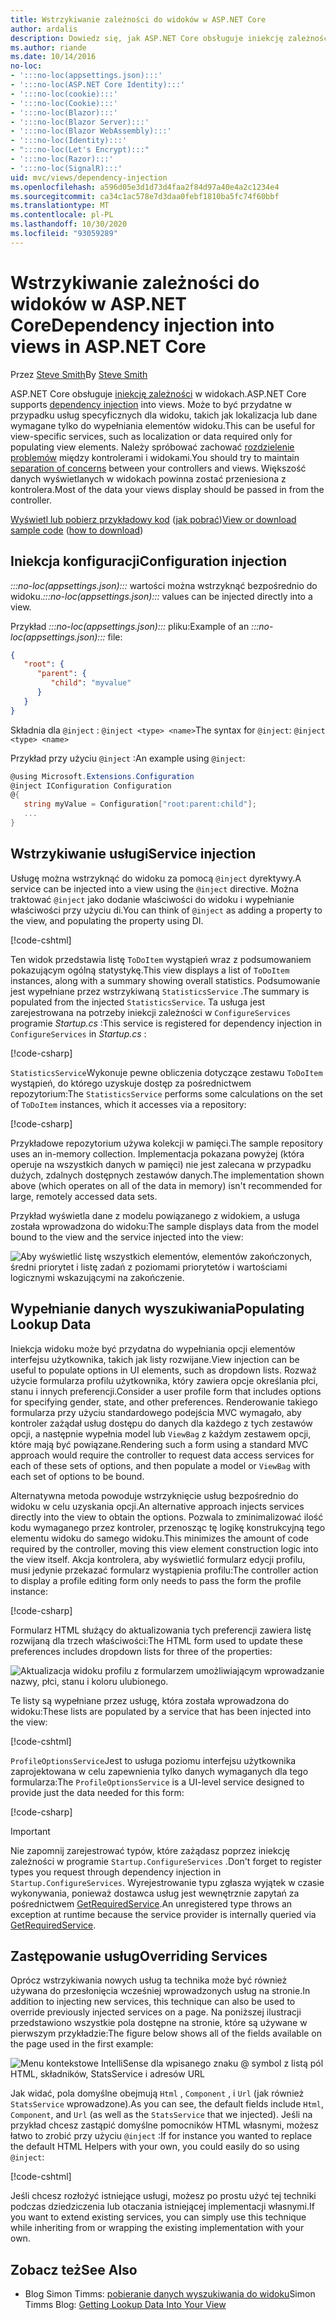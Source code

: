```yaml
---
title: Wstrzykiwanie zależności do widoków w ASP.NET Core
author: ardalis
description: Dowiedz się, jak ASP.NET Core obsługuje iniekcję zależności w widokach MVC.
ms.author: riande
ms.date: 10/14/2016
no-loc:
- ':::no-loc(appsettings.json):::'
- ':::no-loc(ASP.NET Core Identity):::'
- ':::no-loc(cookie):::'
- ':::no-loc(Cookie):::'
- ':::no-loc(Blazor):::'
- ':::no-loc(Blazor Server):::'
- ':::no-loc(Blazor WebAssembly):::'
- ':::no-loc(Identity):::'
- ":::no-loc(Let's Encrypt):::"
- ':::no-loc(Razor):::'
- ':::no-loc(SignalR):::'
uid: mvc/views/dependency-injection
ms.openlocfilehash: a596d05e3d1d73d4faa2f84d97a40e4a2c1234e4
ms.sourcegitcommit: ca34c1ac578e7d3daa0febf1810ba5fc74f60bbf
ms.translationtype: MT
ms.contentlocale: pl-PL
ms.lasthandoff: 10/30/2020
ms.locfileid: "93059289"
---
```

# <a name="dependency-injection-into-views-in-aspnet-core"></a><span data-ttu-id="71901-103">Wstrzykiwanie zależności do widoków w ASP.NET Core</span><span class="sxs-lookup"><span data-stu-id="71901-103">Dependency injection into views in ASP.NET Core</span></span>

<span data-ttu-id="71901-104">Przez [Steve Smith](https://ardalis.com/)</span><span class="sxs-lookup"><span data-stu-id="71901-104">By [Steve Smith](https://ardalis.com/)</span></span>

<span data-ttu-id="71901-105">ASP.NET Core obsługuje [iniekcję zależności](xref:fundamentals/dependency-injection) w widokach.</span><span class="sxs-lookup"><span data-stu-id="71901-105">ASP.NET Core supports [dependency injection](xref:fundamentals/dependency-injection) into views.</span></span> <span data-ttu-id="71901-106">Może to być przydatne w przypadku usług specyficznych dla widoku, takich jak lokalizacja lub dane wymagane tylko do wypełniania elementów widoku.</span><span class="sxs-lookup"><span data-stu-id="71901-106">This can be useful for view-specific services, such as localization or data required only for populating view elements.</span></span> <span data-ttu-id="71901-107">Należy spróbować zachować [rozdzielenie problemów](/dotnet/standard/modern-web-apps-azure-architecture/architectural-principles#separation-of-concerns) między kontrolerami i widokami.</span><span class="sxs-lookup"><span data-stu-id="71901-107">You should try to maintain [separation of concerns](/dotnet/standard/modern-web-apps-azure-architecture/architectural-principles#separation-of-concerns) between your controllers and views.</span></span> <span data-ttu-id="71901-108">Większość danych wyświetlanych w widokach powinna zostać przeniesiona z kontrolera.</span><span class="sxs-lookup"><span data-stu-id="71901-108">Most of the data your views display should be passed in from the controller.</span></span>

<span data-ttu-id="71901-109">[Wyświetl lub pobierz przykładowy kod](https://github.com/dotnet/AspNetCore.Docs/tree/master/aspnetcore/mvc/views/dependency-injection/sample) ([jak pobrać](xref:index#how-to-download-a-sample))</span><span class="sxs-lookup"><span data-stu-id="71901-109">[View or download sample code](https://github.com/dotnet/AspNetCore.Docs/tree/master/aspnetcore/mvc/views/dependency-injection/sample) ([how to download](xref:index#how-to-download-a-sample))</span></span>

## <a name="configuration-injection"></a><span data-ttu-id="71901-110">Iniekcja konfiguracji</span><span class="sxs-lookup"><span data-stu-id="71901-110">Configuration injection</span></span>

<span data-ttu-id="71901-111">*:::no-loc(appsettings.json):::* wartości można wstrzyknąć bezpośrednio do widoku.</span><span class="sxs-lookup"><span data-stu-id="71901-111">*:::no-loc(appsettings.json):::* values can be injected directly into a view.</span></span>

<span data-ttu-id="71901-112">Przykład *:::no-loc(appsettings.json):::* pliku:</span><span class="sxs-lookup"><span data-stu-id="71901-112">Example of an *:::no-loc(appsettings.json):::* file:</span></span>

```json
{
   "root": {
      "parent": {
         "child": "myvalue"
      }
   }
}
```

<span data-ttu-id="71901-113">Składnia dla `@inject` : `@inject <type> <name>`</span><span class="sxs-lookup"><span data-stu-id="71901-113">The syntax for `@inject`: `@inject <type> <name>`</span></span>

<span data-ttu-id="71901-114">Przykład przy użyciu `@inject` :</span><span class="sxs-lookup"><span data-stu-id="71901-114">An example using `@inject`:</span></span>

```csharp
@using Microsoft.Extensions.Configuration
@inject IConfiguration Configuration
@{
   string myValue = Configuration["root:parent:child"];
   ...
}
```

## <a name="service-injection"></a><span data-ttu-id="71901-115">Wstrzykiwanie usługi</span><span class="sxs-lookup"><span data-stu-id="71901-115">Service injection</span></span>

<span data-ttu-id="71901-116">Usługę można wstrzyknąć do widoku za pomocą `@inject` dyrektywy.</span><span class="sxs-lookup"><span data-stu-id="71901-116">A service can be injected into a view using the `@inject` directive.</span></span> <span data-ttu-id="71901-117">Można traktować `@inject` jako dodanie właściwości do widoku i wypełnianie właściwości przy użyciu di.</span><span class="sxs-lookup"><span data-stu-id="71901-117">You can think of `@inject` as adding a property to the view, and populating the property using DI.</span></span>

[!code-cshtml[](../../mvc/views/dependency-injection/sample/src/ViewInjectSample/Views/ToDo/Index.cshtml?highlight=4,5,15,16,17)]

<span data-ttu-id="71901-118">Ten widok przedstawia listę `ToDoItem` wystąpień wraz z podsumowaniem pokazującym ogólną statystykę.</span><span class="sxs-lookup"><span data-stu-id="71901-118">This view displays a list of `ToDoItem` instances, along with a summary showing overall statistics.</span></span> <span data-ttu-id="71901-119">Podsumowanie jest wypełniane przez wstrzykiwaną `StatisticsService` .</span><span class="sxs-lookup"><span data-stu-id="71901-119">The summary is populated from the injected `StatisticsService`.</span></span> <span data-ttu-id="71901-120">Ta usługa jest zarejestrowana na potrzeby iniekcji zależności w `ConfigureServices` programie *Startup.cs* :</span><span class="sxs-lookup"><span data-stu-id="71901-120">This service is registered for dependency injection in `ConfigureServices` in *Startup.cs* :</span></span>

[!code-csharp[](../../mvc/views/dependency-injection/sample/src/ViewInjectSample/Startup.cs?highlight=6,7&range=15-22)]

<span data-ttu-id="71901-121">`StatisticsService`Wykonuje pewne obliczenia dotyczące zestawu `ToDoItem` wystąpień, do którego uzyskuje dostęp za pośrednictwem repozytorium:</span><span class="sxs-lookup"><span data-stu-id="71901-121">The `StatisticsService` performs some calculations on the set of `ToDoItem` instances, which it accesses via a repository:</span></span>

[!code-csharp[](../../mvc/views/dependency-injection/sample/src/ViewInjectSample/Model/Services/StatisticsService.cs?highlight=15,20,25)]

<span data-ttu-id="71901-122">Przykładowe repozytorium używa kolekcji w pamięci.</span><span class="sxs-lookup"><span data-stu-id="71901-122">The sample repository uses an in-memory collection.</span></span> <span data-ttu-id="71901-123">Implementacja pokazana powyżej (która operuje na wszystkich danych w pamięci) nie jest zalecana w przypadku dużych, zdalnych dostępnych zestawów danych.</span><span class="sxs-lookup"><span data-stu-id="71901-123">The implementation shown above (which operates on all of the data in memory) isn't recommended for large, remotely accessed data sets.</span></span>

<span data-ttu-id="71901-124">Przykład wyświetla dane z modelu powiązanego z widokiem, a usługa została wprowadzona do widoku:</span><span class="sxs-lookup"><span data-stu-id="71901-124">The sample displays data from the model bound to the view and the service injected into the view:</span></span>

![Aby wyświetlić listę wszystkich elementów, elementów zakończonych, średni priorytet i listę zadań z poziomami priorytetów i wartościami logicznymi wskazującymi na zakończenie.](dependency-injection/_static/screenshot.png)

## <a name="populating-lookup-data"></a><span data-ttu-id="71901-126">Wypełnianie danych wyszukiwania</span><span class="sxs-lookup"><span data-stu-id="71901-126">Populating Lookup Data</span></span>

<span data-ttu-id="71901-127">Iniekcja widoku może być przydatna do wypełniania opcji elementów interfejsu użytkownika, takich jak listy rozwijane.</span><span class="sxs-lookup"><span data-stu-id="71901-127">View injection can be useful to populate options in UI elements, such as dropdown lists.</span></span> <span data-ttu-id="71901-128">Rozważ użycie formularza profilu użytkownika, który zawiera opcje określania płci, stanu i innych preferencji.</span><span class="sxs-lookup"><span data-stu-id="71901-128">Consider a user profile form that includes options for specifying gender, state, and other preferences.</span></span> <span data-ttu-id="71901-129">Renderowanie takiego formularza przy użyciu standardowego podejścia MVC wymagało, aby kontroler zażądał usług dostępu do danych dla każdego z tych zestawów opcji, a następnie wypełnia model lub `ViewBag` z każdym zestawem opcji, które mają być powiązane.</span><span class="sxs-lookup"><span data-stu-id="71901-129">Rendering such a form using a standard MVC approach would require the controller to request data access services for each of these sets of options, and then populate a model or `ViewBag` with each set of options to be bound.</span></span>

<span data-ttu-id="71901-130">Alternatywna metoda powoduje wstrzyknięcie usług bezpośrednio do widoku w celu uzyskania opcji.</span><span class="sxs-lookup"><span data-stu-id="71901-130">An alternative approach injects services directly into the view to obtain the options.</span></span> <span data-ttu-id="71901-131">Pozwala to zminimalizować ilość kodu wymaganego przez kontroler, przenosząc tę logikę konstrukcyjną tego elementu widoku do samego widoku.</span><span class="sxs-lookup"><span data-stu-id="71901-131">This minimizes the amount of code required by the controller, moving this view element construction logic into the view itself.</span></span> <span data-ttu-id="71901-132">Akcja kontrolera, aby wyświetlić formularz edycji profilu, musi jedynie przekazać formularz wystąpienia profilu:</span><span class="sxs-lookup"><span data-stu-id="71901-132">The controller action to display a profile editing form only needs to pass the form the profile instance:</span></span>

[!code-csharp[](../../mvc/views/dependency-injection/sample/src/ViewInjectSample/Controllers/ProfileController.cs?highlight=9,19)]

<span data-ttu-id="71901-133">Formularz HTML służący do aktualizowania tych preferencji zawiera listę rozwijaną dla trzech właściwości:</span><span class="sxs-lookup"><span data-stu-id="71901-133">The HTML form used to update these preferences includes dropdown lists for three of the properties:</span></span>

![Aktualizacja widoku profilu z formularzem umożliwiającym wprowadzanie nazwy, płci, stanu i koloru ulubionego.](dependency-injection/_static/updateprofile.png)

<span data-ttu-id="71901-135">Te listy są wypełniane przez usługę, która została wprowadzona do widoku:</span><span class="sxs-lookup"><span data-stu-id="71901-135">These lists are populated by a service that has been injected into the view:</span></span>

[!code-cshtml[](../../mvc/views/dependency-injection/sample/src/ViewInjectSample/Views/Profile/Index.cshtml?highlight=4,16,17,21,22,26,27)]

<span data-ttu-id="71901-136">`ProfileOptionsService`Jest to usługa poziomu interfejsu użytkownika zaprojektowana w celu zapewnienia tylko danych wymaganych dla tego formularza:</span><span class="sxs-lookup"><span data-stu-id="71901-136">The `ProfileOptionsService` is a UI-level service designed to provide just the data needed for this form:</span></span>

[!code-csharp[](../../mvc/views/dependency-injection/sample/src/ViewInjectSample/Model/Services/ProfileOptionsService.cs?highlight=7,13,24)]

> [!IMPORTANT]
> <span data-ttu-id="71901-137">Nie zapomnij zarejestrować typów, które zażądasz poprzez iniekcję zależności w programie `Startup.ConfigureServices` .</span><span class="sxs-lookup"><span data-stu-id="71901-137">Don't forget to register types you request through dependency injection in `Startup.ConfigureServices`.</span></span> <span data-ttu-id="71901-138">Wyrejestrowanie typu zgłasza wyjątek w czasie wykonywania, ponieważ dostawca usług jest wewnętrznie zapytań za pośrednictwem [GetRequiredService](/dotnet/api/microsoft.extensions.dependencyinjection.serviceproviderserviceextensions.getrequiredservice).</span><span class="sxs-lookup"><span data-stu-id="71901-138">An unregistered type throws an exception at runtime because the service provider is internally queried via [GetRequiredService](/dotnet/api/microsoft.extensions.dependencyinjection.serviceproviderserviceextensions.getrequiredservice).</span></span>

## <a name="overriding-services"></a><span data-ttu-id="71901-139">Zastępowanie usług</span><span class="sxs-lookup"><span data-stu-id="71901-139">Overriding Services</span></span>

<span data-ttu-id="71901-140">Oprócz wstrzykiwania nowych usług ta technika może być również używana do przesłonięcia wcześniej wprowadzonych usług na stronie.</span><span class="sxs-lookup"><span data-stu-id="71901-140">In addition to injecting new services, this technique can also be used to override previously injected services on a page.</span></span> <span data-ttu-id="71901-141">Na poniższej ilustracji przedstawiono wszystkie pola dostępne na stronie, które są używane w pierwszym przykładzie:</span><span class="sxs-lookup"><span data-stu-id="71901-141">The figure below shows all of the fields available on the page used in the first example:</span></span>

![Menu kontekstowe IntelliSense dla wpisanego znaku @ symbol z listą pól HTML, składników, StatsService i adresów URL](dependency-injection/_static/razor-fields.png)

<span data-ttu-id="71901-143">Jak widać, pola domyślne obejmują `Html` , `Component` , i `Url` (jak również `StatsService` wprowadzone).</span><span class="sxs-lookup"><span data-stu-id="71901-143">As you can see, the default fields include `Html`, `Component`, and `Url` (as well as the `StatsService` that we injected).</span></span> <span data-ttu-id="71901-144">Jeśli na przykład chcesz zastąpić domyślne pomocników HTML własnymi, możesz łatwo to zrobić przy użyciu `@inject` :</span><span class="sxs-lookup"><span data-stu-id="71901-144">If for instance you wanted to replace the default HTML Helpers with your own, you could easily do so using `@inject`:</span></span>

[!code-cshtml[](../../mvc/views/dependency-injection/sample/src/ViewInjectSample/Views/Helper/Index.cshtml?highlight=3,11)]

<span data-ttu-id="71901-145">Jeśli chcesz rozłożyć istniejące usługi, możesz po prostu użyć tej techniki podczas dziedziczenia lub otaczania istniejącej implementacji własnymi.</span><span class="sxs-lookup"><span data-stu-id="71901-145">If you want to extend existing services, you can simply use this technique while inheriting from or wrapping the existing implementation with your own.</span></span>

## <a name="see-also"></a><span data-ttu-id="71901-146">Zobacz też</span><span class="sxs-lookup"><span data-stu-id="71901-146">See Also</span></span>

* <span data-ttu-id="71901-147">Blog Simon Timms: [pobieranie danych wyszukiwania do widoku](https://blog.simontimms.com/2015/06/09/getting-lookup-data-into-you-view/)</span><span class="sxs-lookup"><span data-stu-id="71901-147">Simon Timms Blog: [Getting Lookup Data Into Your View](https://blog.simontimms.com/2015/06/09/getting-lookup-data-into-you-view/)</span></span>

